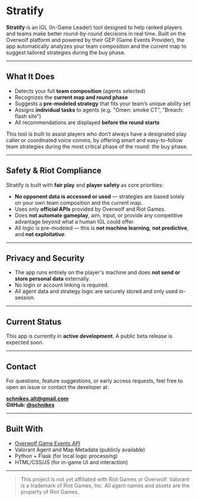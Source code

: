# Stratify

**Stratify** is an IGL (In-Game Leader) tool designed to help ranked players and teams make better round-by-round decisions in real time. Built on the Overwolf platform and powered by their GEP (Game Events Provider), the app automatically analyzes your team composition and the current map to suggest tailored strategies during the buy phase.

---

## What It Does

- Detects your full **team composition** (agents selected)
- Recognizes the **current map and round phase**
- Suggests a **pre-modeled strategy** that fits your team’s unique ability set
- Assigns **individual tasks** to agents (e.g. "Omen: smoke CT", "Breach: flash site")
- All recommendations are displayed **before the round starts**

This tool is built to assist players who don’t always have a designated play caller or coordinated voice comms, by offering smart and easy-to-follow team strategies during the most critical phase of the round: the buy phase.

---

## Safety & Riot Compliance

Stratify is built with **fair play** and **player safety** as core priorities:

-  **No opponent data is accessed or used** — strategies are based solely on your own team composition and the current map.
-  Uses only **official APIs** provided by Overwolf and Riot Games.
-  Does **not automate gameplay**, aim, input, or provide any competitive advantage beyond what a human IGL could offer.
-  All logic is pre-modeled — this is **not machine learning**, **not predictive**, and **not exploitative**.

---

##  Privacy and Security

- The app runs entirely on the player's machine and does **not send or store personal data** externally.
- No login or account linking is required.
- All agent data and strategy logic are securely stored and only used in-session.

---

##  Current Status

This app is currently in **active development**. A public beta release is expected soon.

---

##  Contact

For questions, feature suggestions, or early access requests, feel free to open an issue or contact the developer at:

**schnikes.alt@gmail.com**  
**GitHub: [@schnikes](https://github.com/schnikes)**

---

## Built With

- [Overwolf Game Events API](https://overwolf.github.io/docs/api/overwolf-games-events/)
- Valorant Agent and Map Metadata (publicly available)
- Python + Flask (for local logic processing)
- HTML/CSS/JS (for in-game UI and interaction)

---

> This project is not yet affiliated with Riot Games or Overwolf. Valorant is a trademark of Riot Games, Inc. All agent names and assets are the property of Riot Games.

